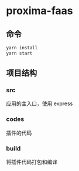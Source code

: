 # proxima-faas

## 命令

```bash
yarn install
yarn start
```

## 项目结构

### src

应用的主入口，使用 express

### codes

插件的代码

### build

将插件代码打包和编译
